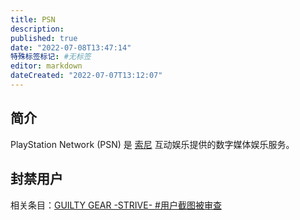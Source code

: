 ```yaml
---
title: PSN
description:
published: true
date: "2022-07-08T13:47:14"
特殊标签标记: #无标签
editor: markdown
dateCreated: "2022-07-07T13:12:07"
---
```


## 简介

PlayStation Network (PSN) 是 [索尼][] 互动娱乐提供的数字媒体娱乐服务。

[索尼]: /company/Sony/index.md

## 封禁用户

相关条目：[GUILTY GEAR -STRIVE- \#用户截图被审查](/game/Guilty_Gear.md#用户截图被审查)
